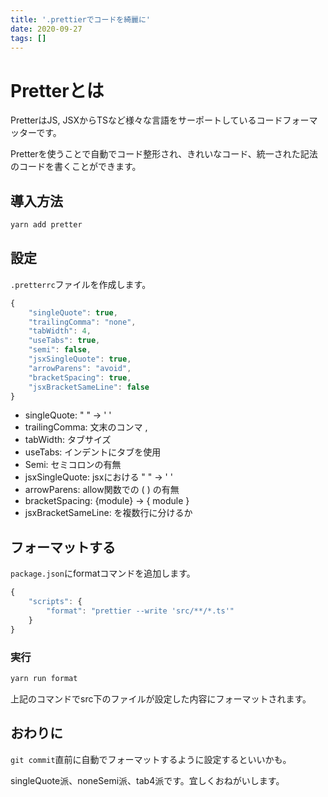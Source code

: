 ```yaml
---
title: '.prettierでコードを綺麗に'
date: 2020-09-27
tags: []
---
```


# Pretterとは

PretterはJS, JSXからTSなど様々な言語をサーポートしているコードフォーマッターです。

Pretterを使うことで自動でコード整形され、きれいなコード、統一された記法のコードを書くことができます。

## 導入方法

```bash
yarn add pretter
```

## 設定

`.pretterrc`ファイルを作成します。

```js
{
	"singleQuote": true,
	"trailingComma": "none",
	"tabWidth": 4,
	"useTabs": true,
	"semi": false,
	"jsxSingleQuote": true,
	"arrowParens": "avoid",
	"bracketSpacing": true,
	"jsxBracketSameLine": false
}
```

- singleQuote: " " → ' '
- trailingComma: 文末のコンマ ,
- tabWidth: タブサイズ
- useTabs: インデントにタブを使用
- Semi: セミコロンの有無
- jsxSingleQuote: jsxにおける " " → ' '
- arrowParens: allow関数での ( ) の有無
- bracketSpacing: {module} → { module }
- jsxBracketSameLine: <jsx>を複数行に分けるか

## フォーマットする

`package.json`にformatコマンドを追加します。

```javascript
{
    "scripts": {
        "format": "prettier --write 'src/**/*.ts'"
    }
}
```

### 実行

```bash
yarn run format
```

上記のコマンドでsrc下のファイルが設定した内容にフォーマットされます。

## おわりに

`git commit`直前に自動でフォーマットするように設定するといいかも。

singleQuote派、noneSemi派、tab4派です。宜しくおねがいします。
